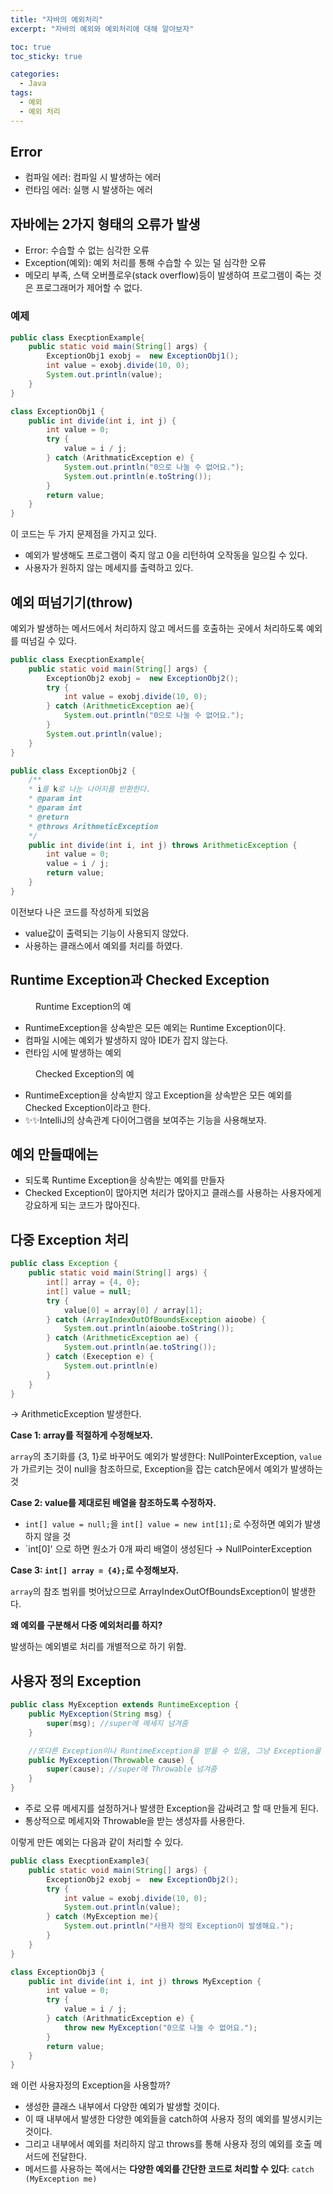 ```yaml
---
title: "자바의 예외처리"
excerpt: "자바의 예외와 예외처리에 대해 알아보자"

toc: true
toc_sticky: true

categories:
  - Java
tags:
  - 예외
  - 예외 처리
---
```

## Error
- 컴파일 에러: 컴파일 시 발생하는 에러
- 런타임 에러: 실행 시 발생하는 에러

## 자바에는 2가지 형태의 오류가 발생
- Error: 수습할 수 없는 심각한 오류
- Exception(예외): 예외 처리를 통해 수습할 수 있는 덜 심각한 오류
- 메모리 부족, 스택 오버플로우(stack overflow)등이 발생하여 프로그램이 죽는 것은 프로그래머가 제어할 수 없다.

### 예제

```java
public class ExecptionExample{
    public static void main(String[] args) {
        ExceptionObj1 exobj =  new ExceptionObj1();
        int value = exobj.divide(10, 0);
        System.out.println(value);
    }
}

class ExceptionObj1 {
    public int divide(int i, int j) {
        int value = 0;
        try {
            value = i / j;
        } catch (ArithmaticException e) {
            System.out.println("0으로 나눌 수 없어요.");
            System.out.println(e.toString());
        }
        return value;
    }
}
```

이 코드는 두 가지 문제점을 가지고 있다.
- 예외가 발생해도 프로그램이 죽지 않고 0을 리턴하여 오작동을 일으킬 수 있다.
- 사용자가 원하지 않는 메세지를 출력하고 있다.

## 예외 떠넘기기(throw)

예외가 발생하는 메서드에서 처리하지 않고 메서드를 호출하는 곳에서 처리하도록 예외를 떠넘길 수 있다.

```java
public class ExecptionExample{
    public static void main(String[] args) {
        ExceptionObj2 exobj =  new ExceptionObj2();
        try {
            int value = exobj.divide(10, 0);
        } catch (ArithmeticException ae){
            System.out.println("0으로 나눌 수 없어요.");
        }
        System.out.println(value);
    }
}
```
```java
public class ExceptionObj2 {
    /**
    * i를 k로 나눈 나머지를 반환한다.
    * @param int
    * @param int
    * @return 
    * @throws ArithmeticException
    */
    public int divide(int i, int j) throws ArithmeticException {
        int value = 0;
        value = i / j;
        return value;
    }
}
```

이전보다 나은 코드를 작성하게 되었음
- value값이 출력되는 기능이 사용되지 않았다.
- 사용하는 클래스에서 예외를 처리를 하였다.

## Runtime Exception과 Checked Exception

<figure style="width: 85%" class="align-center">
  <img src="https://onedrive.live.com/embed?resid=C4F97B3B64AE3E7A%216716&authkey=%21AGsx0Z2Q4mLDzWU&width=610&height=507" alt="">
  <figcaption>Runtime Exception의 예</figcaption>
</figure>

- RuntimeException을 상속받은 모든 예외는 Runtime Exception이다.
- 컴파일 시에는 예외가 발생하지 않아 IDE가 잡지 않는다.
- 런타임 시에 발생하는 예외

<figure style="width: 85%" class="align-center">
  <img src="https://onedrive.live.com/embed?resid=C4F97B3B64AE3E7A%216717&authkey=%21AHuoKag6JEYFGfg&width=466&height=454" alt="">
  <figcaption>Checked Exception의 예</figcaption>
</figure>

- RuntimeException을 상속받지 않고 Exception을 상속받은 모든 예외를 Checked Exception이라고 한다.
- ✨✨IntelliJ의 상속관계 다이어그램을 보여주는 기능을 사용해보자.

## 예외 만들때에는
- 되도록 Runtime Exception을 상속받는 예외를 만들자
- Checked Exception이 많아지면 처리가 많아지고 클래스를 사용하는 사용자에게 강요하게 되는 코드가 많아진다.

## 다중 Exception 처리
```java
public class Exception {
    public static void main(String[] args) {
        int[] array = {4, 0};
        int[] value = null;
        try {
            value[0] = array[0] / array[1];
        } catch (ArrayIndexOutOfBoundsException aioobe) {
            System.out.println(aioobe.toString());
        } catch (ArithmeticException ae) {
            System.out.println(ae.toString());
        } catch (Exeception e) {
            System.out.println(e)
        }
    }
}
```

→ ArithmeticException 발생한다.

**Case 1: array를 적절하게 수정해보자.**

`array`의 초기화를 {3, 1}로 바꾸어도 예외가 발생한다: NullPointerException, `value`가 가르키는 것이 null을 참조하므로, Exception을 잡는 catch문에서 예외가 발생하는 것

**Case 2: value를 제대로된 배열을 참조하도록 수정하자.**
- `int[] value = null;`을 `int[] value = new int[1];`로 수정하면 예외가 발생하지 않을 것
- `int[0]' 으로 하면 원소가 0개 짜리 배열이 생성된다 → NullPointerException

**Case 3: `int[] array = {4};`로 수정해보자.**

`array`의 참조 범위를 벗어났으므로 ArrayIndexOutOfBoundsException이 발생한다.

**왜 예외를 구분해서 다중 예외처리를 하지?**

발생하는 예외별로 처리를 개별적으로 하기 위함.

## 사용자 정의 Exception
```java
public class MyException extends RuntimeException {
    public MyException(String msg) {
        super(msg); //super에 메세지 넘겨줌
    }

    //또다른 Exception이나 RuntimeException을 받을 수 있음, 그냥 Exception을 받아도 된다.
    public MyException(Throwable cause) {
        super(cause); //super에 Throwable 넘겨줌
    }
}
```

- 주로 오류 메세지를 설정하거나 발생한 Exception을 감싸려고 할 때 만들게 된다.
- 통상적으로 메세지와 Throwable을 받는 생성자를 사용한다.

이렇게 만든 예외는 다음과 같이 처리할 수 있다.
```java
public class ExecptionExample3{
    public static void main(String[] args) {
        ExceptionObj2 exobj =  new ExceptionObj2();
        try {
            int value = exobj.divide(10, 0);
            System.out.println(value);
        } catch (MyException me){
            System.out.println("사용자 정의 Exception이 발생해요.");
        }
    }
}

class ExceptionObj3 {
    public int divide(int i, int j) throws MyException {
        int value = 0;
        try {
            value = i / j;
        } catch (ArithmaticException e) {
            throw new MyException("0으로 나눌 수 없어요.");
        }
        return value;
    }
}
```

왜 이런 사용자정의 Exception을 사용할까?
- 생성한 클래스 내부에서 다양한 예외가 발생할 것이다.
- 이 때 내부에서 발생한 다양한 예외들을 catch하여 사용자 정의 예외를 발생시키는 것이다.
- 그리고 내부에서 예외를 처리하지 않고 throws를 통해 사용자 정의 예외를 호출 메서드에 전달한다.
- 메서드를 사용하는 쪽에서는 **다양한 예외를 간단한 코드로 처리할 수 있다**: `catch (MyException me)`